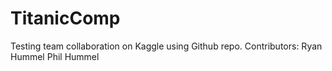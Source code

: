 # TitanicComp

Testing team collaboration on Kaggle using Github repo.
Contributors:  Ryan Hummel
               Phil Hummel
